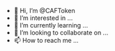 - 👋 Hi, I’m @CAFToken
- 👀 I’m interested in ...
- 🌱 I’m currently learning ...
- 💞️ I’m looking to collaborate on ...
- 📫 How to reach me ...

<!---
CAFToken/CAFToken is a ✨ special ✨ repository because its `README.md` (this file) appears on your GitHub profile.
You can click the Preview link to take a look at your changes.
--->
